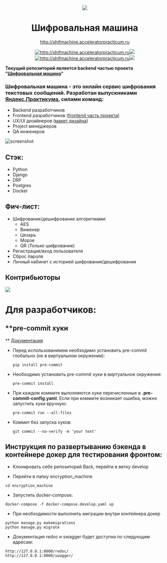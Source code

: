 <div align='center'>
  <img src='./src/assets/icons/logoicon.svg'/>

  <br>

  <h1>Шифровальная машина</h1>

  <a href='http://shifmachine.acceleratorpracticum.ru'>http://shifmachine.acceleratorpracticum.ru</a>

  <a href="http://shifmachine.acceleratorpracticum.ru">
    <img src="https://img.shields.io/badge/-frontend-0D1117?style=for-the-badge" alt="http://shifmachine.acceleratorpracticum.ru"><img src='https://img.shields.io/website?down_color=red&down_message=offline&label=&style=for-the-badge&up_color=%23238636&up_message=online&url=http%3A%2F%2Fshifmachine.acceleratorpracticum.ru'/>
  </a>
    <a href="http://shifmachine.acceleratorpracticum.ru">
    <img src="https://img.shields.io/badge/-backend-0D1117?style=for-the-badge" alt="http://shifmachine.acceleratorpracticum.ru"><img src='https://img.shields.io/website?down_color=red&down_message=down&label=&style=for-the-badge&up_color=%23238636&up_message=up&url=http%3A%2F%2Fshifmachine.acceleratorpracticum.ru/api/v1'/>
  </a>
</div>

**Текущий репозиторий является backend частью проекта "[Шифровальная машина](https://github.com/encryption-machine)"**

### Шифровальная машина - это онлайн сервис шифрования текстовых сообщений. Разработан выпускниками [Яндекс.Практикума](https://practicum.yandex.ru), силами команд:
- Backend разработчиков
- Frontend разработчиков ([frontend часть проекта](https://github.com/encryption-machine/Front))
- UX/UI дизайнеров ([макет дизайна](https://www.figma.com/file/sXoX6dcw6Z1RoAZCmAe6BA/%D0%A8%D0%B8%D1%84%D1%80%D0%BE%D0%B2%D0%B0%D0%BB%D1%8C%D0%BD%D0%B0%D1%8F-%D0%BC%D0%B0%D1%88%D0%B8%D0%BD%D0%B0-(%D0%94%D0%B8%D0%B7%D0%B0%D0%B9%D0%BD)?type=design&node-id=7-5365&mode=design&t=7Oe5wcxCmfiithct-0))
- Project менеджеров
- QA инженеров

![screenshot](./src/assets/images/screenshot.png)

## Стэк:
- Python
- Django
- DRF
- Postgres
- Docker

## Фич-лист:
- Шифрование/дешифрование алгоритмами:
  - AES
  - Виженер
  - Цезарь
  - Морзе
  - QR (Только шифрование)
- Регистрация/вход пользователя
- Сброс пароля
- Личный кабинет с историей шифрования/дешифрования

## Контрибьюторы

<a href="https://github.com/encryption-machine/Back/graphs/contributors">
  <img src="https://contrib.rocks/image?repo=encryption-machine/Back" />
</a>


# Для разработчиков:
## **pre-commit хуки
**
[Документация](https://pre-commit.com)
- Перед использованимем необходимо установить pre-commit глобально (не в виртуальном окружении):
    ```
    pip install pre-commit
    ```
- Необходимо установить pre-commit хуки в виртуальное окружение:
    ```
    pre-commit install
    ```
- При каждом коммите выполняются хуки перечисленные в **.pre-commit-config.yaml**.
Если при коммите возникает ошибка, можно запустить хуки вручную:
    ```
    pre-commit run --all-files
    ```

- Коммит без запуска хуков:
    ```
    git commit --no-verify -m 'your text'
    ```


## **Инструкция по развертыванию бэкенда в контейнере докер для тестирования фронтом:**

- Клонировать себе репозиторий Back, перейти в ветку develop

- Перейти в папку encryption_machine

```cd encryption_machine```

- Запустить docker-compose:

```docker-compose -f docker-compose.develop.yaml up```

- При необходимости выполнить миграции внутри контейнера докер
```
python manage.py makemigrations
python manage.py migrate
```

- Документация redoc и swagger будет доступна по следующим адресам:
```
http://127.0.0.1:8000/redoc/
http://127.0.0.1:8000/swagger/
```
